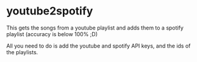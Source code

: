 # youtube2spotify

This gets the songs from a youtube playlist and adds them to a spotify playlist (accuracy is below 100% ;D)

All you need to do is add the youtube and spotify API keys, and the ids of the playlists.
